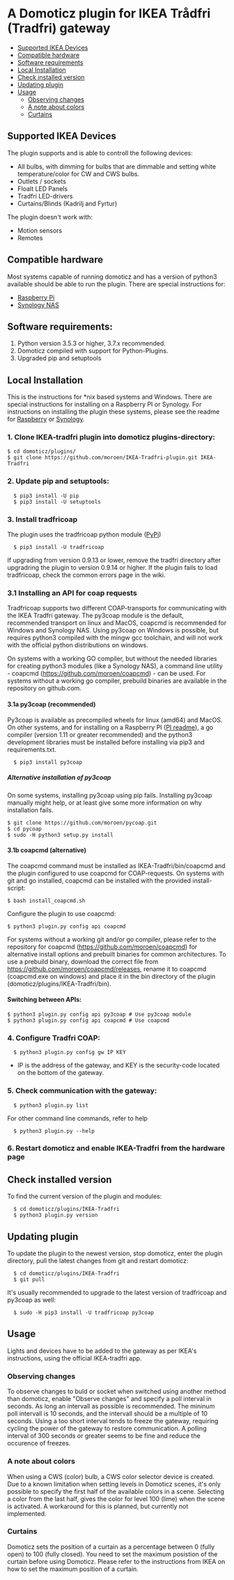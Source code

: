 # A Domoticz plugin for IKEA Trådfri (Tradfri) gateway

* [Supported IKEA Devices](#Supported-IKEA-Devices)
* [Compatible hardware](#compatible-hardware)
* [Software requirements](#software-requirements-)
* [Local Installation](#local-installation)
* [Check installed version](#check-installed-version)
* [Updating plugin](#updating-plugin)
* [Usage](#usage)
  + [Observing changes](#observing-changes)
  + [A note about colors](#a-note-about-colors)
  + [Curtains](#curtains)
  

## Supported IKEA Devices
The plugin supports and is able to controll the following devices:
- All bulbs, with dimming for bulbs that are dimmable and setting white temperature/color for CW and CWS bulbs.
- Outlets / sockets
- Floalt LED Panels
- Tradfri LED-drivers
- Curtains/Blinds (Kadrilj and Fyrtur)

The plugin doesn't work with:
- Motion sensors
- Remotes

## Compatible hardware
Most systems capable of running domoticz and has a version of python3 available should be able to run the plugin. There are special instructions for:
- [Raspberry Pi](README-PI.md)
- [Synology NAS](README-Synology.md)

## Software requirements:
1. Python version 3.5.3 or higher, 3.7.x recommended. 
2. Domoticz compiled with support for Python-Plugins. 
3. Upgraded pip and setuptools

## Local Installation

This is the instructions for *nix based systems and Windows. There are special instructions for installing on a Raspberry PI or Synology. For instructions on installing the plugin these systems, please see the readme for [Raspberry](README-PI.md) or [Synology](README-Synology.md).

### 1. Clone IKEA-tradfri plugin into domoticz plugins-directory:

    $ cd domoticz/plugins/
    $ git clone https://github.com/moroen/IKEA-Tradfri-plugin.git IKEA-Tradfri

### 2. Update pip and setuptools:
```shell
  $ pip3 install -U pip
  $ pip3 install -U setuptools
```

### 3. Install tradfricoap
The plugin uses the tradfricoap python module ([PyPi](https://pypi.org/search/?q=tradfricoap)) 

```shell
  $ pip3 install -U tradfricoap
```

If upgrading from version 0.9.13 or lower, remove the tradfri directory after upgradring the plugin to version 0.9.14 or higher. If the plugin fails to load tradfricoap, check the common errors page in the wiki.


### 3.1 Installing an API for coap requests
Tradfricoap supports two different COAP-transports for communicating with the IKEA Tradfri gateway. The py3coap module is the default, recommended transport on linux and MacOS, coapcmd is recommended for Windows and Synology NAS. Using py3coap on Windows is possible, but requires python3 compiled with the mingw gcc toolchain, and will not work with the official python distributions on windows. 

On systems with a working GO compiler, but without the needed libraries for creating python3 modules (like a Synology NAS), a command line utility - coapcmd (https://github.com/moroen/coapcmd) - can be used. For systems without a working go compiler, prebuild binaries are available in the repository on github.com. 

#### 3.1a py3coap (recommended)
Py3coap is available as precompiled wheels for linux (amd64) and MacOS. On other systems, and for installing on a Raspberry PI ([PI readme](README-PI.md)), a go compiler (version 1.11 or greater recommended) and the python3 development libraries must be installed before installing via pip3 and requirements.txt.

```shell
  $ pip3 install py3coap
```

##### Alternative installation of py3coap
On some systems, installing py3coap using pip fails. Installing py3coap manually might help, or at least give some more information on why installation fails.

```shell
$ git clone https://github.com/moroen/pycoap.git
$ cd pycoap
$ sudo -H python3 setup.py install
```

#### 3.1b coapcmd (alternative)
The coapcmd command must be installed as IKEA-Tradfri/bin/coapcmd and the plugin configured to use coapcmd for COAP-requests. On systems with git and go installed, coapcmd can be installed with the provided install-script:

```shell
$ bash install_coapcmd.sh
```

Configure the plugin to use coapcmd:
```shell
$ python3 plugin.py config api coapcmd
```

For systems without a working git and/or go compiler, please refer to the repository for coapcmd (https://github.com/moroen/coapcmd) for alternative install options and prebuilt binaries for common architectures. To use a prebuild binary, download the correct file from https://github.com/moroen/coapcmd/releases, rename it to coapcmd (coapcmd.exe on windows) and place it in the bin directory of the plugin (domoticz/plugins/IKEA-Tradfri/bin).

#### Switching between APIs:
```shell
$ python3 plugin.py config api py3coap # Use py3coap module
$ python3 plugin.py config api coapcmd # Use coapcmd
```


### 4. Configure Tradfri COAP: 
```shell
  $ python3 plugin.py config gw IP KEY
```
  * IP is the address of the gateway, and KEY is the security-code located on the bottom of the gateway. 

### 5. Check communication with the gateway:
```shell
  $ python3 plugin.py list
```

For other command line commands, refer to help
```shell
  $ python3 plugin.py --help
```

### 6. Restart domoticz and enable IKEA-Tradfri from the hardware page

## Check installed version
To find the current version of the plugin and modules:
```shell
  $ cd domoticz/plugins/IKEA-Tradfri
  $ python3 plugin.py version
```

## Updating plugin
To update the plugin to the newest version, stop domoticz, enter the plugin directory, pull the latest changes from git and restart domoticz:
```shell
  $ cd domoticz/plugins/IKEA-Tradfri
  $ git pull
```

It's usually recommended to upgrade to the latest version of tradfricoap and py3coap as well:
```
  $ sudo -H pip3 install -U tradfricoap py3coap
```

## Usage
Lights and devices have to be added to the gateway as per IKEA's instructions, using the official IKEA-tradfri app.

### Observing changes
To observe changes to buld or socket when switched using another method than domoticz, enable "Observe changes" and specify a poll interval in seconds. As long an intervall as possible is recommended. The mininum poll intervall is 10 seconds, and the intervall should be a multiple of 10 seconds. Using a too short interval tends to freeze the gateway, requiring cycling the power of the gateway to restore communication. A polling interval of 300 seconds or greater seems to be fine and reduce the occurence of freezes. 

### A note about colors
When using a CWS (color) bulb, a CWS color selector device is created. Due to a known limitation when setting levels in Domoticz scenes, it's only possible to specify the first half of the available colors in a scene. Selecting a color from the last half, gives the color for level 100 (lime) when the scene is activated. A workaround for this is planned, but currently not implemented. 

### Curtains
Domoticz sets the position of a curtain as a percentage between 0 (fully open) to 100 (fully closed). You need to set the maximum posistion of the curtain before using Domoticz. Please refer to the instructions from IKEA on how to set the maximum position of a curtain. 

